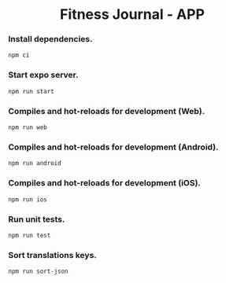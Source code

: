 <h1 align='center'>Fitness Journal - APP</h1>

### Install dependencies.

```
npm ci
```

### Start expo server.

```
npm run start
```

### Compiles and hot-reloads for development (Web).

```
npm run web
```

### Compiles and hot-reloads for development (Android).

```
npm run android
```

### Compiles and hot-reloads for development (iOS).

```
npm run ios
```

### Run unit tests.

```
npm run test
```

### Sort translations keys.
```
npm run sort-json
```